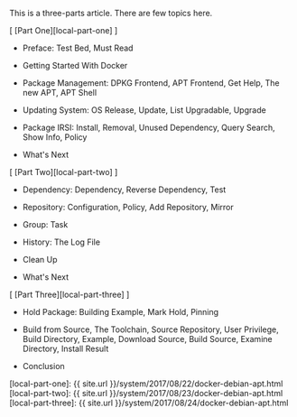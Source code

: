 This is a three-parts article.
There are few topics here.

[ [Part One][local-part-one] ]

*	Preface: Test Bed, Must Read

*	Getting Started With Docker

*	Package Management: DPKG Frontend, APT Frontend, Get Help, The new APT, APT Shell

*	Updating System: OS Release, Update, List Upgradable, Upgrade

*	Package IRSI: Install, Removal, Unused Dependency, Query Search, Show Info, Policy

*	What's Next

[ [Part Two][local-part-two] ]

*	Dependency: Dependency, Reverse Dependency, Test

*	Repository: Configuration, Policy, Add Repository, Mirror

*	Group: Task

*	History: The Log File

*	Clean Up

*	What's Next

[ [Part Three][local-part-three] ]

*	Hold Package: Building Example, Mark Hold, Pinning

*	Build from Source, The Toolchain, Source Repository, User Privilege, Build Directory, Example, Download Source, Build Source, Examine Directory, Install Result

*	Conclusion

[//]: <> ( -- -- -- links below -- -- -- )

[local-part-one]:   {{ site.url }}/system/2017/08/22/docker-debian-apt.html
[local-part-two]:   {{ site.url }}/system/2017/08/23/docker-debian-apt.html
[local-part-three]: {{ site.url }}/system/2017/08/24/docker-debian-apt.html
